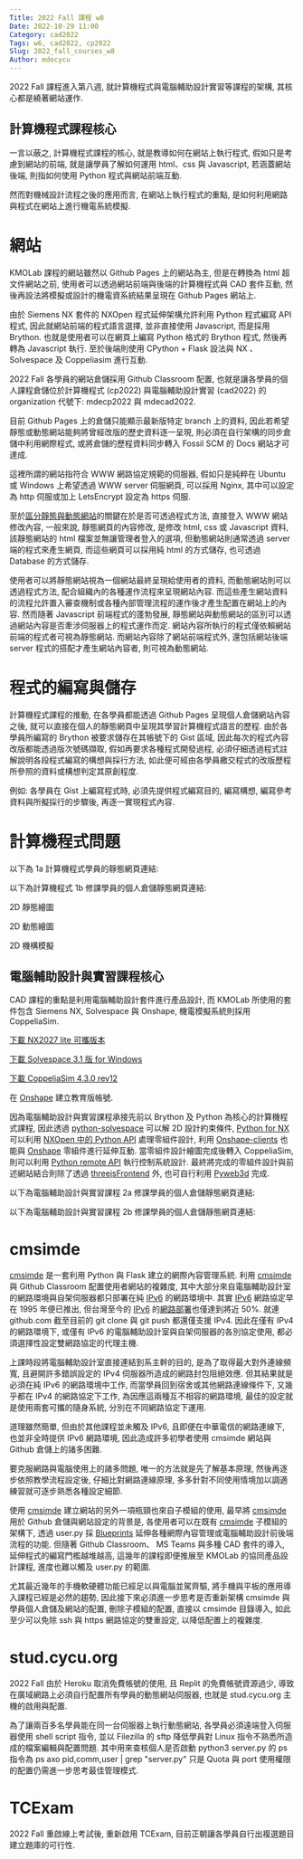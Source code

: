 ```yaml
---
Title: 2022 Fall 課程 w8
Date: 2022-10-29 11:00
Category: cad2022
Tags: w6, cad2022, cp2022
Slug: 2022_fall_courses_w8
Author: mdecycu
---
```


2022 Fall 課程進入第八週, 就計算機程式與電腦輔助設計實習等課程的架構, 其核心都是繞著網站運作.

<!-- PELICAN_END_SUMMARY -->

計算機程式課程核心
----

一言以蔽之, 計算機程式課程的核心, 就是教導如何在網站上執行程式, 假如只是考慮到網站的前端, 就是讓學員了解如何運用 html、css 與 Javascript, 若涵蓋網站後端, 則指如何使用 Python 程式與網站前端互動.

然而對機械設計流程之後的應用而言, 在網站上執行程式的重點, 是如何利用網路與程式在網站上進行機電系統模擬.

網站
====

KMOLab 課程的網站雖然以 Github Pages 上的網站為主, 但是在轉換為 html 超文件網站之前, 使用者可以透過網站前端與後端的計算機程式與 CAD 套件互動, 然後再設法將模擬或設計的機電資系統結果呈現在 Github Pages 網站上.

由於 Siemens NX 套件的 NXOpen 程式延伸架構允許利用 Python 程式編寫 API 程式, 因此就網站前端的程式語言選擇, 並非直接使用 Javascript, 而是採用 Brython. 也就是使用者可以在網頁上編寫 Python 格式的 Brython 程式, 然後再轉為 Javascript 執行. 至於後端則使用 CPython + Flask 設法與 NX 、Solvespace 及 Coppeliasim 進行互動.

2022 Fall 各學員的網站倉儲採用 Github Classroom 配置, 也就是讓各學員的個人課程倉儲位於計算機程式 (cp2022) 與電腦輔助設計實習 (cad2022) 的 organization 代號下: mdecp2022 與 mdecad2022.

目前 Github Pages 上的倉儲只能顯示最新版特定 branch 上的資料, 因此若希望靜態或動態網站能夠將曾經改版的歷史資料逐一呈現, 則必須在自行架構的同步倉儲中利用網際程式, 或將倉儲的歷程資料同步轉入 Fossil SCM 的 Docs 網站才可達成.

這裡所謂的網站指符合 WWW 網路協定規範的伺服器, 假如只是純粹在 Ubuntu 或 Windows 上希望透過 WWW server 伺服網頁, 可以採用 Nginx, 其中可以設定為 http 伺服或加上  LetsEncrypt 設定為 https 伺服.

至於[區分靜態與動態網站]的關鍵在於是否可透過程式方法, 直接登入 WWW 網站修改內容, 一般來說, 靜態網頁的內容修改, 是修改 html, css 或 Javascript 資料, 該靜態網站的 html 檔案並無讓管理者登入的選項, 但動態網站則通常透過 server 端的程式來產生網頁, 而這些網頁可以採用純 html 的方式儲存, 也可透過 Database 的方式儲存.

使用者可以將靜態網站視為一個網站最終呈現給使用者的資料, 而動態網站則可以透過程式方法, 配合組織內的各種運作流程來呈現網站內容. 而這些產生網站資料的流程允許置入審查機制或各種內部管理流程的運作後才產生配置在網站上的內容. 然而隨著 Javascript 前端程式的蓬勃發展, 靜態網站與動態網站的區別可以透過網站內容是否牽涉伺服器上的程式運作而定. 網站內容所執行的程式僅依賴網站前端的程式者可視為靜態網站.
而網站內容除了網站前端程式外, 還包括網站後端 server 程式的搭配才產生網站內容者, 則可視為動態網站.

[區分靜態與動態網站]: https://www.wix.com/blog/2021/11/static-vs-dynamic-website/

程式的編寫與儲存
====

計算機程式課程的推動, 在各學員都能透過 Github Pages 呈現個人倉儲網站內容之後, 就可以直接在個人的靜態網頁中呈現其學習計算機程式語言的歷程. 由於各學員所編寫的 Brython 被要求儲存在其帳號下的 Gist 區域, 因此每次的程式內容改版都能透過版次號碼擷取, 假如再要求各種程式開發過程, 必須仔細透過程式註解說明各段程式編寫的構想與採行方法, 如此便可經由各學員繳交程式的改版歷程所參照的資料或構想判定其原創程度.

例如: 各學員在 Gist 上編寫程式時, 必須先提供程式編寫目的, 編寫構想, 編寫參考資料與所擬採行的步驟後, 再逐一實現程式內容. 

計算機程式問題
====
<script src="./../cmsimde/static/brython.js">
</script>
<script src="./../cmsimde/static/brython_stdlib.js"></script>
<script>
window.onload=function(){
brython({debug:1, pythonpath:['./../cmsimde/static/','./../downloads/py/']});
}
</script>
以下為 1a 計算機程式學員的靜態網頁連結:
<p id="brython_div1"></p>
<script type="text/python3">
# 從 Brython 的 browser 模組導入 document 與 html 程式庫
from browser import document, html

# 利用 document 物件, 以索引 "brython_div1" 取得已經位於 html 網頁中 id="brython_div1" 的位置, 且對應到 brython_div1 變數
brython_div1 = document["brython_div1"]
# 可以用三個單引號或三個雙引號標註多行註解
# 其中的 html 物件有許多建立 html 超文件內容的方法, 以下分別建立
# BUTTON 按鈕, BR 跳行 (break), 以及 A 網站連結 (Anchor)
# <= 是 Brython 程式語言的特殊符號, 專用於將 html 超文件資料送給網頁對應變數
"""
brython_div1 <= html.BUTTON("hello")
brython_div1 <= html.BR()
brython_div1 <= html.A("google", href="https://google.com")
"""
try:
    c = document.query["c"]
except:
    c = "1a"
# 將 1b.txt 資料從 Github Pages 網頁中取下
url = "https://mde.tw/studlist/2022fall/" + c + ".txt"
# 利用 open() 開啟網頁, 利用 read() 讀取網頁內容
# 然後利用 split() 方法, 利用跳行符號對資料進行切割, 切割後的資料結構為 list
# list 資料結構以 [] 區隔, 表示資料為數列, 其起始的索引值為 0
data = open(url).read().split("\n")
# 將每一位學員的靜態網頁共同的網路連結部分設為字串, 且與 mdecp2022 變數對應
mdecp2022 = "https://mdecp2022.github.io/site-"
# 因為取下的資料第一筆為標題, 而最後一筆為空字串, 可以利用 Brython 的數列索引取值範圍將索引 0 與最後一個數列值去除
data = data[1:-1]
# 利用 for 重複迴圈逐一取出 data 數列中的值, 然後以 \t, 也就是 tab 符號切割
count = 0
for i in data:
    count += 1
    stud = i.split("\t")
    # 第一欄位為學號
    stud_num = stud[0]
    # 第二欄未為 github 帳號
    github_acc = stud[1]
    #print(stud_num, github_acc)
    # 若沒有找到 github 帳號, 以學號作為帳號
    if github_acc == "":
        github_acc = stud_num
    # 將靜態網頁共同連結的變數與各自的 github 帳號, 組成完整的各學員靜態網頁連結
    site = mdecp2022 + github_acc
    # 利用 A 物件產生連結, 然後放入 id="brython_div1 所在的網頁位置
    link = html.A(stud_num, href=site)
    brython_div1 <= link
    # 每一筆資料列出後, 以 break 標註跳行
    # 每一行列出五筆資料後, 跳行
    brython_div1 <= " "
    if count % 5 == 0:
        brython_div1 <= html.BR()
</script>

以下為計算機程式 1b 修課學員的個人倉儲靜態網頁連結:

<p id="brython_div2"></p>
<script type="text/python3">
# 從 Brython 的 browser 模組導入 document 與 html 程式庫
from browser import document, html

# 利用 document 物件, 以索引 "brython_div2" 取得已經位於 html 網頁中 id="brython_div2" 的位置, 且對應到 brython_div2 變數
brython_div2 = document["brython_div2"]
# 可以用三個單引號或三個雙引號標註多行註解
# 其中的 html 物件有許多建立 html 超文件內容的方法, 以下分別建立
# BUTTON 按鈕, BR 跳行 (break), 以及 A 網站連結 (Anchor)
# <= 是 Brython 程式語言的特殊符號, 專用於將 html 超文件資料送給網頁對應變數
"""
brython_div2 <= html.BUTTON("hello")
brython_div2 <= html.BR()
brython_div2 <= html.A("google", href="https://google.com")
"""
try:
    c = document.query["c"]
except:
    c = "1a"
c = "1b"
# 將 1b.txt 資料從 Github Pages 網頁中取下
url = "https://mde.tw/studlist/2022fall/" + c + ".txt"
# 利用 open() 開啟網頁, 利用 read() 讀取網頁內容
# 然後利用 split() 方法, 利用跳行符號對資料進行切割, 切割後的資料結構為 list
# list 資料結構以 [] 區隔, 表示資料為數列, 其起始的索引值為 0
data = open(url).read().split("\n")
# 將每一位學員的靜態網頁共同的網路連結部分設為字串, 且與 mdecp2022 變數對應
mdecp2022 = "https://mdecp2022.github.io/site-"
# 因為取下的資料第一筆為標題, 而最後一筆為空字串, 可以利用 Brython 的數列索引取值範圍將索引 0 與最後一個數列值去除
data = data[1:-1]
# 利用 for 重複迴圈逐一取出 data 數列中的值, 然後以 \t, 也就是 tab 符號切割
count = 0
for i in data:
    count += 1
    stud = i.split("\t")
    # 第一欄位為學號
    stud_num = stud[0]
    # 第二欄未為 github 帳號
    github_acc = stud[1]
    #print(stud_num, github_acc)
    # 若沒有找到 github 帳號, 以學號作為帳號
    if github_acc == "":
        github_acc = stud_num
    # 將靜態網頁共同連結的變數與各自的 github 帳號, 組成完整的各學員靜態網頁連結
    site = mdecp2022 + github_acc
    # 利用 A 物件產生連結, 然後放入 id="brython_div21 所在的網頁位置
    link = html.A(stud_num, href=site)
    brython_div2 <= link
    # 每一筆資料列出後, 以 break 標註跳行
    # 每一行列出五筆資料後, 跳行
    brython_div2 <= " "
    if count % 5 == 0:
        brython_div2 <= html.BR()
</script>

2D 靜態繪圖

<p id="usa_flag"></p>
<script type="text/python3">
# 畫美國國旗
# 根據 https://en.wikipedia.org/wiki/Flag_of_the_United_States#Specifications 規格繪圖
# 導入 doc
from browser import document as doc
# 以下將利用 html 產生所需的繪圖畫布
from browser import html
# 利用 math 函式庫執行三角函數運算
import math
# height = 1, width = 1.9
width = 600
height = int(600/1.9)
canvas = html.CANVAS(width = width, height = height)
#canvas.style = {"width": "100%"}
canvas.id = "taiwan_flag"
# 將圖畫至 id 為 brython_div 的 cnavas 標註
brython_div = doc["usa_flag"]
brython_div <= canvas
# 準備繪圖畫布
canvas = doc["taiwan_flag"]
ctx = canvas.getContext("2d")

# 進行座標轉換, x 軸不變, y 軸反向且移動 canvas.height 單位光點
# ctx.setTransform(1, 0, 0, -1, 0, canvas.height)

# 以下採用 canvas 原始座標繪圖
flag_w = canvas.width
flag_h = canvas.height

# 先畫滿地紅
ctx.fillStyle='#B31942'
ctx.fillRect(0,0,flag_w,flag_h)

# 6 條白色長方形
# 每條高度 height/13
ctx.fillStyle ='#FFFFFF'
white_height = int(height/13)
whitex = 0
whitey = white_height
white_width = width
for i in range(6):
    ctx.fillRect(whitex, whitey+i*2*white_height, white_width, white_height)

# 藍色區域
blue_height = int(height*7/13)
blue_width = int(width*2/5)
bluex = 0
bluey = 0
ctx.fillStyle ='#0A3161'
ctx.fillRect(bluex, bluey, blue_width, blue_height)

# 建立畫直線函式
def draw_line(x1, y1, x2, y2, color="#ff0000"):
    ctx.beginPath()
    ctx.moveTo(x1, y1)
    ctx.lineTo(x2, y2)
    ctx.strokeStyle = color
    ctx.stroke()

# 測試畫直線函式功能
#draw_line(10, 10, 100, 100)

# 定義角度轉換為徑度變數
deg = math.pi/180.

# 建立五星繪圖函式
#x, y 為中心, r 為半徑, angle 旋轉角, solid 空心或實心, color 顏色
def star(x, y, r, angle=0, solid=False, color="#ff0000"):
    #以 x, y 為圓心, 計算五個外點
    # 圓心到水平線距離
    a = r*math.cos(72*deg)
    # a 頂點向右到內點距離
    b = (r*math.cos(72*deg)/math.cos(36*deg))*math.sin(36*deg)
    # 利用畢氏定理求內點半徑
    rin = math.sqrt(a*a + b*b)
    # 查驗 a, b 與 rin
    #print(a, b, rin)
    if solid:
        ctx.beginPath()
    # angle 角度先轉 360/10, 讓五星對正
    angle = angle + 360/10
    for i in range(5):
        xout = (x + r*math.sin((360/5)*deg*i+angle*deg))
        yout = (y + r*math.cos((360/5)*deg*i+angle*deg))
        # 外點增量 + 1
        xout2 = x + r*math.sin((360/5)*deg*(i+1)+angle*deg)
        yout2 = y + r*math.cos((360/5)*deg*(i+1)+angle*deg)
        xin = x + rin*math.sin((360/5)*deg*i+36*deg+angle*deg)
        yin = y + rin*math.cos((360/5)*deg*i+36*deg+angle*deg)
        # 查驗外點與內點座標
        #print(xout, yout, xin, yin)
        if solid:
            # 填色
            if i==0:
                ctx.moveTo(xout, yout)
                ctx.lineTo(xin, yin)
                ctx.lineTo(xout2, yout2)
            else:
                ctx.lineTo(xin, yin)
                ctx.lineTo(xout2, yout2)
        else:
            # 空心
            draw_line(xout, yout, xin, yin, color)
            # 畫空心五芒星, 無關畫線次序, 若實心則與畫線次序有關
            draw_line(xout2, yout2, xin, yin, color)
    if solid:
        ctx.fillStyle = color
        ctx.fill()

# 白色五星
white = "#FFFFFF"
# 單數排白色五星
star1x = int(blue_width/12)
star1y = int(blue_height/10)
star_radius = int(white_height*4/5/2)
# 沿 x 方向有 6 顆白色五星
# 沿 y 方向有 5 顆白色五星
inc1x = int(2*blue_width/12)
inc1y = int(2*blue_height/10)
for i in range(6):
    for j in range(5):
        star(star1x+i*inc1x, star1y+j*inc1y, star_radius, solid=True, color=white)
# 雙數排白色五星
star2x = int(blue_width/12 + blue_width/12)
star2y = int(blue_height/10 + blue_height/10)
# 沿 x 方向有 5 顆白色五星
# 沿 y 方向有 4 顆白色五星
for i in range(5):
    for j in range(4):
        star(star2x+i*inc1x, star2y+j*inc1y, star_radius, solid=True, color=white)
</script>
<script src="./../cmsimde/static/Cango-24v03-min.js"></script>
<script src="./../cmsimde/static/CangoAxes-6v01-min.js"></script>
<script src="./../cmsimde/static/gearUtils-09.js"></script>
<script src="./../cmsimde/static/SVGpathUtils-6v03-min.js"></script>
<p id="spurgear"></p>
<script type="text/python3">
# Spur Gear in Cango and gearUtils-09.js
from browser import document as doc
from browser import html
from browser import window
import browser.timer
import math
# 利用 html 建立一個 CANVAS 標註物件, 與變數 canvas 對應
canvas = html.CANVAS(width = 600, height = 400)
# 將 canvas 標註的 id 設為 "cango_gear"
canvas.id = "cango_gear"
# 將 document 中 id 為 "spurgear" 的標註
# 設為與 brython_div 變數對應
brython_div = doc["spurgear"]
# 將 canvas 標註放入 brython_div 所在位置
brython_div <= canvas
# 將頁面中 id 為 cango_gear 的 CANVAS 設為與 canvas 對應
canvas = doc["cango_gear"]
# convert Javascript objects to Brython variables
cango = window.Cango.new
circle = window.circle.new
shape = window.Shape.new
path = window.Path.new
creategeartooth = window.createGearTooth.new
svgsegs = window.SVGsegs.new
# 經由 Cango 轉換成 Brython 的 cango
# 指定將圖畫在 id="cango_gear" 的 canvas 上
cgo = cango("cango_gear")
# 以下將要使用 gearUtils-09.js 畫出正齒輪外形
# 假設齒數為 25
num = 25
# 利用 gearUtils-09 產生單一齒輪外形資料
tooth = creategeartooth(10, num, 20)
# 在 Cango 中, 只有 SVG 才能 rotate, appendPath 或 joinPath
# 將齒輪外形轉為 SVG segment
toothSVG = svgsegs(tooth)
path1 = path(toothSVG.scale(1), {"degs": 45, "x": 100, "y": 100, "strokeColor": "#606060"})
#print(path1)
# SVG list
circle = circle(50)
#print(circle)
circleSVG = svgsegs(circle)
#print(circleSVG)
# 若將 circleSVG 轉為 Cango path, 則可以用 cgo.render()
#circlePath = path(circleSVG, {"x": 100, "y": 100, "strokeColor": "#606060"})
#cgo.render(circlePath)
# svgsegs 資料可以 joinPath 或 appendPath
# joinPath 按照頭尾順序銜接
# appendPath 則無順序銜接
# 從 toothSVG 複製出單齒 SVG 資料
one = toothSVG.dup()
# 以照齒數, 逐一複製並附加在原單齒資料中
# 第一齒的資料已經在 toothSVG 中, 因此重複迴圈從 1 開始
for i in range(1, num):
    newSVG = one.rotate(360*i/num)
    toothSVG = toothSVG.appendPath(newSVG)
# 將 SVG 轉為 path 資料
#gear = path(toothSVG, {"x": 150, "y": 150, "strokeColor": "#606060"})
# path 資料可以透過 cgo.render()顯示繪圖物件
#cgo.render(gear)
# 當 circle 接外齒使用 appendPath
toothSVG = toothSVG.appendPath(circleSVG)
#print(toothSVG)
spurPath = path(toothSVG, {"x": 150, "y": 150, "strokeColor": "#606060"})
cgo.render(spurPath)
</script>
2D 動態繪圖
<p id="tetris"></p>
<script type="text/python3">
# from https://levelup.gitconnected.com/writing-tetris-in-python-2a16bddb5318
# 改為可自動執行模式
import random
# 以下為 Brython 新增
from browser import document as doc
from browser import html
import browser.timer

def intersects(game_field, x, y, game_width, game_height, game_figure_image):
    intersection = False
    for i in range(4):
        for j in range(4):
            if i * 4 + j in game_figure_image:
                if i + y > game_height - 1 or \
                        j + x > game_width - 1 or \
                        j + x < 0 or \
                        game_field[i + y][j + x] > 0:
                    intersection = True
    return intersection

def simulate(game_field, x, y, game_width, game_height, game_figure_image):
    while not intersects(game_field, x, y, game_width, game_height, game_figure_image):
        y += 1
    y -= 1

    height = game_height
    holes = 0
    filled = []
    breaks = 0
    for i in range(game_height-1, -1, -1):
        it_is_full = True
        prev_holes = holes
        for j in range(game_width):
            u = '_'
            if game_field[i][j] != 0:
                u = "x"
            for ii in range(4):
                for jj in range(4):
                    if ii * 4 + jj in game_figure_image:
                        if jj + x == j and ii + y == i:
                            u = "x"

            if u == "x" and i < height:
                height = i
            if u == "x":
                filled.append((i, j))
                for k in range(i, game_height):
                    if (k, j) not in filled:
                        holes += 1
                        filled.append((k,j))
            else:
                it_is_full = False
        if it_is_full:
            breaks += 1
            holes = prev_holes

    return holes, game_height-height-breaks

def best_rotation_position(game_field, game_figure, game_width, game_height):
    best_height = game_height
    best_holes = game_height*game_width
    best_position = None
    best_rotation = None

    for rotation in range(len(game_figure.figures[game_figure.type])):
        fig = game_figure.figures[game_figure.type][rotation]
        for j in range(-3, game_width):
            if not intersects(
                    game_field,
                    j,
                    0,
                    game_width,
                    game_height,
                    fig):
                holes, height = simulate(
                    game_field,
                    j,
                    0,
                    game_width,
                    game_height,
                    fig
                )
                if best_position is None or best_holes > holes or \
                    best_holes == holes and best_height > height:
                    best_height = height
                    best_holes = holes
                    best_position = j
                    best_rotation = rotation
    return best_rotation, best_position

# 建立一個自動執行的函式
# step 1
'''
def run_ai():
    game.rotate()
'''
#step 2
def run_ai(game_field, game_figure, game_width, game_height):
    rotation, position = best_rotation_position(game_field, game_figure, game_width, game_height)
    if game_figure.rotation != rotation:
        game.rotate()
    elif game_figure.x < position:
        game.go_side(1)
    elif game_figure.x > position:
        game.go_side(-1)
    else:
        game.go_space()

# 利用 html 建立一個 CANVAS 標註物件, 與變數 canvas 對應
canvas = html.CANVAS(width = 400, height = 500, id="canvas")
brython_div = doc["tetris"]
brython_div <= canvas
ctx = canvas.getContext("2d")

colors = [
    (0, 0, 0),
    (120, 37, 179),
    (100, 179, 179),
    (80, 34, 22),
    (80, 134, 22),
    (180, 34, 22),
    (180, 34, 122),
]


class Figure:
    x = 0
    y = 0

    figures = [
        [[1, 5, 9, 13], [4, 5, 6, 7]],
        [[4, 5, 9, 10], [2, 6, 5, 9]],
        [[6, 7, 9, 10], [1, 5, 6, 10]],
        [[1, 2, 5, 9], [0, 4, 5, 6], [1, 5, 9, 8], [4, 5, 6, 10]],
        [[1, 2, 6, 10], [5, 6, 7, 9], [2, 6, 10, 11], [3, 5, 6, 7]],
        [[1, 4, 5, 6], [1, 4, 5, 9], [4, 5, 6, 9], [1, 5, 6, 9]],
        [[1, 2, 5, 6]],
    ]

    def __init__(self, x, y):
        self.x = x
        self.y = y
        self.type = random.randint(0, len(self.figures) - 1)
        self.color = random.randint(1, len(colors) - 1)
        self.rotation = 0

    def image(self):
        return self.figures[self.type][self.rotation]

    def rotate(self):
        self.rotation = (self.rotation + 1) % len(self.figures[self.type])


class Tetris:
    level = 2
    score = 0
    state = "start"
    field = []
    height = 0
    width = 0
    x = 100
    y = 60
    zoom = 20
    figure = None

    def __init__(self, height, width):
        self.height = height
        self.width = width
        self.field = []
        self.score = 0
        self.state = "start"
        for i in range(height):
            new_line = []
            for j in range(width):
                # 起始時每一個都填入 0
                new_line.append(0)
            self.field.append(new_line)

    def new_figure(self):
        self.figure = Figure(3, 0)

    def intersects(self):
        intersection = False
        for i in range(4):
            for j in range(4):
                if i * 4 + j in self.figure.image():
                    # block 到達底部, 左右兩邊界, 或該座標有其他 block
                    if i + self.figure.y > self.height - 1 or \
                            j + self.figure.x > self.width - 1 or \
                            j + self.figure.x < 0 or \
                            self.field[i + self.figure.y][j + self.figure.x] > 0:
                        intersection = True
        return intersection

    def break_lines(self):
        lines = 0
        for i in range(1, self.height):
            zeros = 0
            for j in range(self.width):
                if self.field[i][j] == 0:
                    zeros += 1
            if zeros == 0:
                lines += 1
                for i1 in range(i, 1, -1):
                    for j in range(self.width):
                        self.field[i1][j] = self.field[i1 - 1][j]
        self.score += lines ** 2

    def go_space(self):
        while not self.intersects():
            self.figure.y += 1
        self.figure.y -= 1
        self.freeze()

    def go_down(self):
        self.figure.y += 1
        if self.intersects():
            self.figure.y -= 1
            self.freeze()

    def freeze(self):
        for i in range(4):
            for j in range(4):
                if i * 4 + j in self.figure.image():
                    self.field[i + self.figure.y][j + self.figure.x] = self.figure.color
        self.break_lines()
        self.new_figure()
        if self.intersects():
            self.state = "gameover"

    def go_side(self, dx):
        old_x = self.figure.x
        self.figure.x += dx
        if self.intersects():
            self.figure.x = old_x

    def rotate(self):
        old_rotation = self.figure.rotation
        self.figure.rotate()
        if self.intersects():
            self.figure.rotation = old_rotation

# Define some colors
# from https://stackoverflow.com/questions/3380726/converting-a-rgb-color-tuple-to-a-six-digit-code
BLACK = '#%02x%02x%02x' % (0, 0, 0)
WHITE = '#%02x%02x%02x' % (255, 255, 255)
GRAY = '#%02x%02x%02x' % (128, 128, 128)
RED = '#%02x%02x%02x' % (255, 0, 0)

done = False
fps = 5
game = Tetris(20, 10)
counter = 0

pressing_down = False

def key_down(eve):
    key = eve.keyCode
    #if event.type == pygame.QUIT:
    # 32 is pause
    if key == 32:
        done = True
    # 82 is r key to rotate
    if key == 82:
        game.rotate()
    # 40 is down key
    if key == 40:
        pressing_down = True
    # 37 is left key
    if key == 37:
        game.go_side(-1)
    # 39 is right key
    if key == 39:
        game.go_side(1)
    # 68 is d key to move block to bottom
    if key == 68:
        game.go_space()
    # 27 is escape
    # reset the game
    if key == 27:
        # clear the previous score
        ctx.fillStyle = WHITE
        ctx.fillRect( 100, 0, 200, 50)
        game.__init__(20, 10)

def key_up(eve):
    key = eve.keyCode
    # 40 is down key
    if key == 40:
        pressing_down = False

#while not done:
def do_game():
    global counter
    if game.figure is None:
        game.new_figure()
    counter += 1
    if counter > 100000:
        counter = 0
    if counter % (fps // game.level // 2) == 0 or pressing_down:
        if game.state == "start":
            game.go_down()
            run_ai(game.field, game.figure, game.width, game.height)
    
    for i in range(game.height):
        for j in range(game.width):
            ctx.fillStyle = WHITE
            #ctx.scale(game.zoom, game.zoom)
            ctx.fillRect(game.x + game.zoom * j, game.y + game.zoom * i, game.zoom, game.zoom)
            if game.field[i][j] > 0:
                ctx.fillStyle = '#%02x%02x%02x' % colors[game.field[i][j]]
                ctx.fillRect(game.x + game.zoom * j + 1, game.y + game.zoom * i + 1, game.zoom - 2, game.zoom - 1)
            ctx.lineWidth = 1
            ctx.strokeStyle = GRAY
            ctx.beginPath()
            ctx.rect(game.x + game.zoom * j, game.y + game.zoom * i, game.zoom, game.zoom)
            ctx.stroke()
    if game.figure is not None:
        for i in range(4):
            for j in range(4):
                p = i * 4 + j
                if p in game.figure.image():
                    ctx.fillStyle = '#%02x%02x%02x' % colors[game.figure.color]
                    ctx.fillRect(game.x + game.zoom * (j + game.figure.x) + 1,
                                      game.y + game.zoom * (i + game.figure.y) + 1,
                                      game.zoom - 2, game.zoom - 2)

# score and Game Over scripts from https://s40723245.github.io/wcm2022
    # 宣告文字的大小為36px
    ctx.font = '36px serif'
    # 宣告文字顏色為黑色
    ctx.fillStyle = BLACK
    # 將分數顯示在遊戲區上方, 座標為(10, 50), 並設定變數為text
    ctx.fillText('Score:'+ str(game.score), 10,50)
    
    # 宣告變數int = 1 ，如果分數大於int，則畫布清掉原本的分數填上新的得分分數
    int = 1
    if game.score >= int:
        ctx.fillStyle = WHITE
        ctx.fillRect( 100, 0, 200, 50)
        ctx.fillStyle = BLACK
        ctx.fillText(str(game.score), 108,50)
    
    # 如果遊戲狀態為gameover，顯示Game Over及Press ESC，並將文字設定為紅色
    if game.state == "gameover":
        ctx.fillStyle = RED
        ctx.fillText("Game Over", 100, 200)
        ctx.fillText("Press ESC", 105, 265)
        ctx.fillStyle = WHITE
        ctx.fillRect( 100, 0, 200, 50)
        game.__init__(20, 10)

doc.addEventListener("keydown", key_down)
doc.addEventListener("keyup", key_up)
browser.timer.set_interval(do_game, fps)
</script>
2D 機構模擬
<script src="./../cmsimde/static/sylvester.js"></script>
<script src="./../cmsimde/static/PrairieDraw.js"></script>

<p id="fourbar"></p>
<script type="text/python3">
# make canvas 600x400
from browser import document as doc
from browser import window
from browser import timer
from browser import html
import math

# 建立 fourbar canvas
canvas = html.CANVAS(width = 600, height = 400)
canvas.id = "fourbar1"
brython_div = doc["fourbar"]
brython_div <= canvas
# 準備繪圖畫布
canvas = doc["fourbar1"]

# 建立 buttons
brython_div <= html.BUTTON("啟動", id="power")
brython_div <= html.BUTTON("反向", id="reverse")

# 利用 window 擷取 PrairieDraw 程式庫變數物件, 然後以 JSConstructor 函式轉為 Brython 變數
pdraw = window.PrairieDraw.new
# 利用 window 擷取 PrairieDrawAnim 程式庫變數物件, 然後以 JSConstructor 函式轉為 Brython 變數
PrairieDrawAnim = window.PrairieDrawAnim.new

# 利用 window 擷取 sylvester 程式庫變數物件 Vector, 並將其 create 方法直接轉為 Brython 變數
# 在 sylvester 中的 $V 簡化變數無法直接在 Brython 程式中引用
vector = window.Vector.create.new
 
# 在 "fourbar" 畫布中建立 panim 動態模擬案例
panim = PrairieDrawAnim("fourbar1")

# 平面連桿繪圖以 t = 0 起始
t = 0
# 控制轉動方向變數
direction = True
 
# 繪製不同 t 時間下的平面連桿
def draw():
    global t, direction, fast
    # 設定模擬繪圖範圍
    panim.setUnits(6, 6)
    # 設定箭頭線寬
    panim.setProp("arrowLineWidthPx",2)
 
    # 起始變數設定
    omega = 1
    length_bar1 = 1
    length_bar2 = 26/18
    length_bar3 = 2
    length_base = 40/18
    time = 0
 
    # 畫出地面直線
    G = vector([0, -0.5])
    panim.ground(G, vector([0, 1]), 10)
 
    # 連桿長度與角度計算
    A = t*omega # "theta"
    AD = length_bar1 #length of left bar
    AB = length_base #distance between two stationary pivots
    BC = length_bar3 #length of right bar
    CD = length_bar2 #length of middle bar
    BD = math.sqrt(AD*AD + AB*AB - 2*AD*AB*math.cos(A))
    C = math.acos((BC*BC + CD*CD - BD*BD)/(2*BC*CD))
    ABD = math.asin(CD * math.sin(C) / BD)
    DBC = math.asin(AD * math.sin(A) / BD)
    B = ABD + DBC
    D = math.pi - B - C
 
    # draw pivot
    pivot_left = vector([AB/-2, 0])
    pivot_right = vector([AB/2, 0])
    panim.pivot(vector([pivot_left.e(1), -0.5]), pivot_left, 0.5)
    panim.pivot(vector([pivot_right.e(1), -0.5]), pivot_right, 0.5)
 
    # 儲存轉換矩陣
    panim.save()
    #FIRST BAR
    panim.translate(pivot_left)
    panim.rotate(A)
    panim.rod(vector([0,0]), vector([AD,0]), 0.25)
    panim.point(vector([0,0]))
 
    #SECOND BAR
    panim.translate(vector([AD,0]))
    panim.rotate(A*-1)  #"undo" the original A rotation
    panim.rotate(D)     #rotate by D only
    panim.rod(vector([0,0]), vector([CD,0]), 0.25)
    panim.point(vector([0,0]))
 
    #THIRD BAR
    panim.translate(vector([CD,0]))
    panim.rotate(math.pi+C)
    panim.rod(vector([0,0]), vector([BC,0]), 0.25)
    panim.point(vector([0,0]))
    # 回復原先的轉換矩陣
    panim.restore()
 
    panim.point(vector([pivot_right.e(1), 0]))
    # 時間增量
    if direction == True:
        t += 0.08
    else:
        t += -0.08
 
# 先畫出 t = 0 的連桿機構
draw()
 
# 將 anim 設為 None
anim = None
 
def launchAnimation(ev):
    global anim
    # 初始啟動, anim 為 None
    if anim is None:
        # 每 0.08 秒執行一次 draw 函式繪圖
        anim = timer.set_interval(draw, 80)
        # 初始啟動後, 按鈕文字轉為"暫停"
        doc['power'].text = '暫停'
    elif anim == 'hold':
        # 當 anim 為 'hold' 表示曾經暫停後的啟動, 因此持續以 set_interval() 持續旋轉, 且將 power 文字轉為"暫停"
        anim = timer.set_interval(draw, 80)
        doc['power'].text = '暫停'
    else:
        # 初始啟動後, 使用者再按 power, 此時 anim 非 None 也不是 'hold', 因此會執行 clear_interval() 暫停
        # 且將 anim 變數設為 'hold', 且 power 文字轉為"繼續"
        timer.clear_interval(anim)
        anim = 'hold'
        doc['power'].text = '繼續'
 
def reverse(ev):
    global anim, direction
    # 當 anim 為 hold 時, 按鈕無效
    if anim != "hold":
        if direction == True:
            direction = False
        else:
            direction = True
 
doc["power"].bind("click", launchAnimation)
doc["reverse"].bind("click", reverse)
</script>

電腦輔助設計與實習課程核心
----

CAD 課程的重點是利用電腦輔助設計套件進行產品設計, 而 KMOLab 所使用的套件包含 Siemens NX, Solvespace 與 Onshape, 機電模擬系統則採用 CoppeliaSim.

[下載 NX2027 lite 可攜版本]

[下載 Solvespace 3.1 版 for Windows]

[下載 CoppeliaSim 4.3.0 rev12]

在 [Onshape] 建立教育版帳號.

[下載 NX2027 lite 可攜版本]: https://nfuedu.sharepoint.com/:u:/s/cad2022/EclS-NMhqJ9JvCa-pIQ_jMsBOLhmGLdxH5xv7JH8CHQMug?e=SMFg8L
[下載 Solvespace 3.1 版 for Windows]: https://github.com/solvespace/solvespace/releases/download/v3.1/solvespace.exe
[Onshape]: https://www.onshape.com/en/education/
[下載 CoppeliaSim 4.3.0 rev12]: https://nfuedu.sharepoint.com/:u:/s/cad2022/EWdB5MhlZRJKjt5UiNRebR8BXb3xB2g0Bbg0JZHSNqpmLA?e=h5cEIV

因為電腦輔助設計與實習課程承接先前以 Brython 及 Python 為核心的計算機程式課程, 因此透過 [python-solvespace] 可以解 2D 設計約束條件, [Python for NX] 可以利用 [NXOpen 中的 Python API] 處理零組件設計, 利用 [Onshape-clients] 也能與 [Onshape] 零組件進行延伸互動. 當零組件設計繪圖完成後轉入 CoppeliaSim, 則可以利用 [Python remote API] 執行控制系統設計. 最終將完成的零組件設計與前述網站結合則除了透過 [threejsFrontend] 外, 也可自行利用 [Pyweb3d] 完成.

[python-solvespace]: https://pypi.org/project/python-solvespace/
[Python for NX]: https://mde.tw/content/Python%20for%20NX.html
[Onshape-clients]: https://github.com/onshape-public/onshape-clients
[NXOpen 中的 Python API]: https://docs.plm.automation.siemens.com/data_services/resources/nx/12/nx_api/custom/en_US/nxopen_python_ref/index.html
[Python remote API]: https://www.coppeliarobotics.com/helpFiles/en/remoteApiFunctionsPython.htm
[Pyweb3d]: https://github.com/mdecycu/pyweb3d
[threejsFrontend]: https://github.com/CoppeliaRobotics/threejsFrontend

以下為電腦輔助設計與實習課程 2a 修課學員的個人倉儲靜態網頁連結:

<p id="brython_div3"></p>
<script type="text/python3">
# 從 Brython 的 browser 模組導入 document 與 html 程式庫
from browser import document, html

# 利用 document 物件, 以索引 "brython_div3" 取得已經位於 html 網頁中 id="brython_div3" 的位置, 且對應到 brython_div2 變數
brython_div2 = document["brython_div3"]
# 可以用三個單引號或三個雙引號標註多行註解
# 其中的 html 物件有許多建立 html 超文件內容的方法, 以下分別建立
# BUTTON 按鈕, BR 跳行 (break), 以及 A 網站連結 (Anchor)
# <= 是 Brython 程式語言的特殊符號, 專用於將 html 超文件資料送給網頁對應變數
"""
brython_div2 <= html.BUTTON("hello")
brython_div2 <= html.BR()
brython_div2 <= html.A("google", href="https://google.com")
"""
try:
    c = document.query["c"]
except:
    c = "1a"
c = "2a"
# 將 1b.txt 資料從 Github Pages 網頁中取下
url = "https://mde.tw/studlist/2022fall/" + c + ".txt"
# 利用 open() 開啟網頁, 利用 read() 讀取網頁內容
# 然後利用 split() 方法, 利用跳行符號對資料進行切割, 切割後的資料結構為 list
# list 資料結構以 [] 區隔, 表示資料為數列, 其起始的索引值為 0
data = open(url).read().split("\n")
# 將每一位學員的靜態網頁共同的網路連結部分設為字串, 且與 mdecp2022 變數對應
mdecp2022 = "https://mdecp2022.github.io/site-"
# 因為取下的資料第一筆為標題, 而最後一筆為空字串, 可以利用 Brython 的數列索引取值範圍將索引 0 與最後一個數列值去除
data = data[1:-1]
# 利用 for 重複迴圈逐一取出 data 數列中的值, 然後以 \t, 也就是 tab 符號切割
count = 0
for i in data:
    count += 1
    stud = i.split("\t")
    # 第一欄位為學號
    stud_num = stud[0]
    # 第二欄未為 github 帳號
    github_acc = stud[1]
    #print(stud_num, github_acc)
    # 若沒有找到 github 帳號, 以學號作為帳號
    if github_acc == "":
        github_acc = stud_num
    # 將靜態網頁共同連結的變數與各自的 github 帳號, 組成完整的各學員靜態網頁連結
    site = mdecp2022 + github_acc
    # 利用 A 物件產生連結, 然後放入 id="brython_div21 所在的網頁位置
    link = html.A(stud_num, href=site)
    brython_div2 <= link
    # 每一筆資料列出後, 以 break 標註跳行
    # 每一行列出五筆資料後, 跳行
    brython_div2 <= " "
    if count % 5 == 0:
        brython_div2 <= html.BR()
</script>

以下為電腦輔助設計與實習課程 2b 修課學員的個人倉儲靜態網頁連結:

<p id="brython_div4"></p>
<script type="text/python3">
# 從 Brython 的 browser 模組導入 document 與 html 程式庫
from browser import document, html

# 利用 document 物件, 以索引 "brython_div4" 取得已經位於 html 網頁中 id="brython_div4" 的位置, 且對應到 brython_div2 變數
brython_div2 = document["brython_div4"]
# 可以用三個單引號或三個雙引號標註多行註解
# 其中的 html 物件有許多建立 html 超文件內容的方法, 以下分別建立
# BUTTON 按鈕, BR 跳行 (break), 以及 A 網站連結 (Anchor)
# <= 是 Brython 程式語言的特殊符號, 專用於將 html 超文件資料送給網頁對應變數
"""
brython_div2 <= html.BUTTON("hello")
brython_div2 <= html.BR()
brython_div2 <= html.A("google", href="https://google.com")
"""
try:
    c = document.query["c"]
except:
    c = "1a"
c = "2b"
# 將 1b.txt 資料從 Github Pages 網頁中取下
url = "https://mde.tw/studlist/2022fall/" + c + ".txt"
# 利用 open() 開啟網頁, 利用 read() 讀取網頁內容
# 然後利用 split() 方法, 利用跳行符號對資料進行切割, 切割後的資料結構為 list
# list 資料結構以 [] 區隔, 表示資料為數列, 其起始的索引值為 0
data = open(url).read().split("\n")
# 將每一位學員的靜態網頁共同的網路連結部分設為字串, 且與 mdecp2022 變數對應
mdecp2022 = "https://mdecp2022.github.io/site-"
# 因為取下的資料第一筆為標題, 而最後一筆為空字串, 可以利用 Brython 的數列索引取值範圍將索引 0 與最後一個數列值去除
data = data[1:-1]
# 利用 for 重複迴圈逐一取出 data 數列中的值, 然後以 \t, 也就是 tab 符號切割
count = 0
for i in data:
    count += 1
    stud = i.split("\t")
    # 第一欄位為學號
    stud_num = stud[0]
    # 第二欄未為 github 帳號
    github_acc = stud[1]
    #print(stud_num, github_acc)
    # 若沒有找到 github 帳號, 以學號作為帳號
    if github_acc == "":
        github_acc = stud_num
    # 將靜態網頁共同連結的變數與各自的 github 帳號, 組成完整的各學員靜態網頁連結
    site = mdecp2022 + github_acc
    # 利用 A 物件產生連結, 然後放入 id="brython_div21 所在的網頁位置
    link = html.A(stud_num, href=site)
    brython_div2 <= link
    # 每一筆資料列出後, 以 break 標註跳行
    # 每一行列出五筆資料後, 跳行
    brython_div2 <= " "
    if count % 5 == 0:
        brython_div2 <= html.BR()
</script>

cmsimde
====

[cmsimde] 是一套利用 Python 與 Flask 建立的網際內容管理系統. 利用 [cmsimde] 與 Github Classroom 配置使用者網站的複雜度, 其中大部分來自電腦輔助設計室的網路環境與自架伺服器都只部署在純 [IPv6] 的網路環境中. 其實 [IPv6] 網路協定早在 1995 年便已推出, 但台灣至今的 [IPv6] 的[網路部署]也僅達到將近 50%. 就連 github.com 截至目前的 git clone 與 git push 都還僅支援 IPv4. 因此在僅有 IPv4 的網路環境下, 或僅有 IPv6 的電腦輔助設計室與自架伺服器的各別協定使用, 都必須選擇性設定雙網路協定的代理主機.

上課時段將電腦輔助設計室直接連結到系主幹的目的, 是為了取得最大對外連線頻寬, 且避開許多錯誤設定的 IPv4 伺服器所造成的網路封包阻絕效應. 但其結果就是必須在純 IPv6 的網路環境中工作, 而當學員回到宿舍或其他網路連線條件下, 又幾乎都在 IPv4 的網路協定下工作, 為因應這兩種互不相容的網路環境, 最佳的設定就是使用兩套可攜的隨身系統, 分別在不同網路協定下運用. 

道理雖然簡單, 但由於其他課程並未觸及 IPv6, 且即便在中華電信的網路連線下, 也並非全時提供 IPv6 網路環境, 因此造成許多初學者使用 cmsimde 網站與 Github 倉儲上的諸多困難.

要克服網路與電腦使用上的諸多問題, 唯一的方法就是先了解基本原理, 然後再逐步依照教學流程設定後, 仔細比對網路連線原理, 多多針對不同使用情境加以調適練習就可逐步熟悉各種設定細節.

使用 [cmsimde] 建立網站的另外一項瓶頸也來自子模組的使用, 最早將 [cmsimde] 用於 Github 倉儲與網站設定的背景是, 各使用者可以在既有 [cmsimde] 子模組的架構下, 透過 user.py 採 [Blueprints] 延伸各種網際內容管理或電腦輔助設計前後端流程的功能. 但隨著 Github Classroom、 MS Teams 與多種 CAD 套件的導入, 延伸程式的編寫門檻越堆越高, 這幾年的課程即便推展至 KMOLab 的協同產品設計課程, 進度也難以觸及 user.py 的範圍.

尤其最近幾年的手機軟硬體功能已經足以與電腦並駕齊驅, 將手機與平板的應用導入課程已經是必然的趨勢, 因此接下來必須進一步思考是否重新架構 cmsimde 與學員個人倉儲及網站的配置, 刪除子模組的配置, 直接以 cmsimde 目錄導入, 如此至少可以免除 ssh 與 https 網路協定的雙重設定, 以降低配置上的複雜度.

[cmsimde]: https://github.com/mdecycu/cmsimde
[IPv6]: https://en.wikipedia.org/wiki/IPv6
[網路部署]: https://ipv6now.twnic.tw/ipv6/index.html
[Blueprints]: https://flask.palletsprojects.com/en/2.2.x/blueprints/

stud.cycu.org
====

2022 Fall 由於 Heroku 取消免費帳號的使用, 且 Replit 的免費帳號資源過少, 導致在廣域網路上必須自行配置所有學員的動態網站伺服器, 也就是 stud.cycu.org 主機的啟用與配置.

為了讓兩百多名學員能在同一台伺服器上執行動態網站, 各學員必須遠端登入伺服器使用 shell script 指令, 並以 Filezilla 的 sftp 降低學員對 Linux 指令不熟悉所造成的檔案編輯與配置問題. 其中用來查核個人是否啟動 python3 server.py 的 ps 指令為 ps axo pid,comm,user | grep "server.py" 只是 Quota 與 port 使用權限的配置仍需進一步思考最佳管理模式.

TCExam
====

2022 Fall 重啟線上考試後, 重新啟用 TCExam, 目前正朝讓各學員自行出複選題目建立題庫的可行性.


